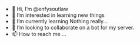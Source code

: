 - 👋 Hi, I’m @enfysoutlaw
- 👀 I’m interested in learning new things
- 🌱 I’m currently learning Nothing really...
- 💞️ I’m looking to collaborate on a bot for my server.
- 📫 How to reach me ...

<!---
enfysoutlaw/enfysoutlaw is a ✨ special ✨ repository because its `README.md` (this file) appears on your GitHub profile.
You can click the Preview link to take a look at your changes.
--->
